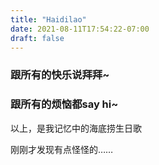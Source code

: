 ```yaml
---
title: "Haidilao"
date: 2021-08-11T17:54:22-07:00
draft: false
---
```


### 跟所有的快乐说拜拜~

### 跟所有的烦恼都say hi~
以上，是我记忆中的海底捞生日歌

刚刚才发现有点怪怪的……
